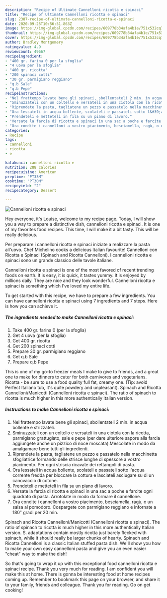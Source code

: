 ```yaml
---
description: "Recipe of Ultimate Cannelloni ricotta e spinaci"
title: "Recipe of Ultimate Cannelloni ricotta e spinaci"
slug: 2387-recipe-of-ultimate-cannelloni-ricotta-e-spinaci
date: 2020-09-25T10:56:51.863Z
image: https://img-global.cpcdn.com/recipes/609778b34afa4b1e/751x532cq70/cannelloni-ricotta-e-spinaci-recipe-main-photo.jpg
thumbnail: https://img-global.cpcdn.com/recipes/609778b34afa4b1e/751x532cq70/cannelloni-ricotta-e-spinaci-recipe-main-photo.jpg
cover: https://img-global.cpcdn.com/recipes/609778b34afa4b1e/751x532cq70/cannelloni-ricotta-e-spinaci-recipe-main-photo.jpg
author: Bradley Montgomery
ratingvalue: 4.9
reviewcount: 49667
recipeingredient:
- "400 gr. farina 0 per la sfoglia"
- "4 uova per la sfoglia"
- "400 gr. ricotta"
- "200 spinaci cotti"
- "30 gr. parmigiano reggiano"
- "q.b Sale"
- "q.b Pepe"
recipeinstructions:
- "Nel frattempo lavate bene gli spinaci, sbollentateli 2 min. in acqua bollente e strizzateli."
- "Sminuzzateli con un coltello e versateli in una ciotola con la ricotta, parmigiano grattugiato, sale e pepe (per dare ulteriore sapore alla farcia aggiungete anche un pizzico di noce moscata).Mescolate in modo da amalgamare bene tutti gli ingredienti."
- "Riprendete la pasta, tagliatene un pezzo e passatelo nella macchinetta sfogliatrice formando delle strisce lunghe di spessore a vostro piacimento. Per ogni striscia ricavate dei rettangoli di pasta."
- "Ora lessateli in acqua bollente, scolateli e passateli sotto l&#39;acqua corrente fredda per bloccare la cottura e lasciateli asciugare su di un canovaccio di cotone."
- "Prendeteli e metteteli in fila su un piano di lavoro."
- "Versate la farcia di ricotta e spinaci in una sac a poche e farcite ogni quadrato di pasta. Arrotolate in modo da formare il cannellone."
- "Ora condite i cannelloni a vostro piacimento, besciamella, ragù, o un salsa al pomodoro. Cospargete con parmigiano reggiano e infornate a 180&#34; gradi per 20 min."
categories:
- Recipe
tags:
- cannelloni
- ricotta
- e

katakunci: cannelloni ricotta e 
nutrition: 288 calories
recipecuisine: American
preptime: "PT33M"
cooktime: "PT30M"
recipeyield: "2"
recipecategory: Dessert

---
```



![Cannelloni ricotta e spinaci](https://img-global.cpcdn.com/recipes/609778b34afa4b1e/751x532cq70/cannelloni-ricotta-e-spinaci-recipe-main-photo.jpg)

Hey everyone, it's Louise, welcome to my recipe page. Today, I will show you a way to prepare a distinctive dish, cannelloni ricotta e spinaci. It is one of my favorites food recipes. This time, I will make it a bit tasty. This will be really delicious.

Per preparare i cannelloni ricotta e spinaci iniziate a realizzare la pasta all&#39;uovo. Chef Michelino cooks a delicious Italian favourite! Cannelloni con Ricotta e Spinaci (Spinach and Ricotta Cannelloni). I cannelloni ricotta e spinaci sono un grande classico delle tavole italiane.

Cannelloni ricotta e spinaci is one of the most favored of recent trending foods on earth. It is easy, it is quick, it tastes yummy. It is enjoyed by millions daily. They are nice and they look wonderful. Cannelloni ricotta e spinaci is something which I've loved my entire life.


To get started with this recipe, we have to prepare a few ingredients. You can have cannelloni ricotta e spinaci using 7 ingredients and 7 steps. Here is how you can achieve it.

<!--inarticleads1-->

##### The ingredients needed to make Cannelloni ricotta e spinaci:

1. Take 400 gr. farina 0 (per la sfoglia)
1. Get 4 uova (per la sfoglia)
1. Get 400 gr. ricotta
1. Get 200 spinaci cotti
1. Prepare 30 gr. parmigiano reggiano
1. Get q.b Sale
1. Prepare q.b Pepe


This is one of my go-to freezer meals I make to give to friends, and a great one to make for dinners to cater for both carnivores and vegetarians. Ricotta - be sure to use a food quality full fat, creamy one. (Tip: avoid Perfect Italiano tub, it&#39;s quite powdery and unpleasant). Spinach and Ricotta Cannelloni/Manicotti (Cannelloni ricotta e spinaci). The ratio of spinach to ricotta is much higher in this more authentically Italian version. 

<!--inarticleads2-->

##### Instructions to make Cannelloni ricotta e spinaci:

1. Nel frattempo lavate bene gli spinaci, sbollentateli 2 min. in acqua bollente e strizzateli.
1. Sminuzzateli con un coltello e versateli in una ciotola con la ricotta, parmigiano grattugiato, sale e pepe (per dare ulteriore sapore alla farcia aggiungete anche un pizzico di noce moscata).Mescolate in modo da amalgamare bene tutti gli ingredienti.
1. Riprendete la pasta, tagliatene un pezzo e passatelo nella macchinetta sfogliatrice formando delle strisce lunghe di spessore a vostro piacimento. Per ogni striscia ricavate dei rettangoli di pasta.
1. Ora lessateli in acqua bollente, scolateli e passateli sotto l&#39;acqua corrente fredda per bloccare la cottura e lasciateli asciugare su di un canovaccio di cotone.
1. Prendeteli e metteteli in fila su un piano di lavoro.
1. Versate la farcia di ricotta e spinaci in una sac a poche e farcite ogni quadrato di pasta. Arrotolate in modo da formare il cannellone.
1. Ora condite i cannelloni a vostro piacimento, besciamella, ragù, o un salsa al pomodoro. Cospargete con parmigiano reggiano e infornate a 180&#34; gradi per 20 min.


Spinach and Ricotta Cannelloni/Manicotti (Cannelloni ricotta e spinaci). The ratio of spinach to ricotta is much higher in this more authentically Italian version. S. adaptations contain mostly ricotta just barely flecked with spinach, while it should really be larger chunks of hearty. Spinach and Ricotta Cannelloni is a classic Italian stuffed pasta dish. We&#39;ll show you how to make your own easy cannelloni pasta and give you an even easier &#34;cheat&#34; way to make the dish! 

So that's going to wrap it up with this exceptional food cannelloni ricotta e spinaci recipe. Thank you very much for reading. I am confident you will make this at home. There is gonna be interesting food at home recipes coming up. Remember to bookmark this page on your browser, and share it to your family, friends and colleague. Thank you for reading. Go on get cooking!

